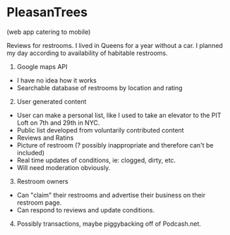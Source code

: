 # PleasanTrees
(web app catering to mobile)

Reviews for restrooms. I lived in Queens for a year without a car. I planned my day according to availability of habitable restrooms.

1. Google maps API
- I have no idea how it works
- Searchable database of restrooms by location and rating

2. User generated content
- User can make a personal list, like I used to take an elevator to the PIT Loft on 7th and 29th in NYC.
- Public list developed from voluntarily contributed content
- Reviews and Ratins
- Picture of restroom (? possibly inappropriate and therefore can't be included)
- Real time updates of conditions, ie: clogged, dirty, etc.
- Will need moderation obviously.

3. Restroom owners
- Can "claim" their restrooms and advertise their business on their restroom page.
- Can respond to reviews and update conditions.

4. Possibly transactions, maybe piggybacking off of Podcash.net. 
